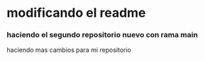 # modificando el readme

### haciendo el segundo repositorio nuevo con rama main

haciendo mas cambios para mi repositorio
